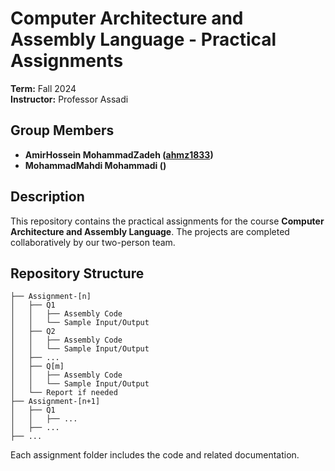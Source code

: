 # Computer Architecture and Assembly Language - Practical Assignments

**Term:** Fall 2024  
**Instructor:** Professor Assadi

## Group Members

- **AmirHossein MohammadZadeh ([ahmz1833](https://github.com/ahmz1833))**
- **MohammadMahdi Mohammadi ([](https://github.com/))**

## Description

This repository contains the practical assignments for the course **Computer Architecture and Assembly Language**. The projects are completed collaboratively by our two-person team.

## Repository Structure
```
├── Assignment-[n]
│   ├── Q1
│   │   ├── Assembly Code
│   │   └── Sample Input/Output
│   ├── Q2
│   │   ├── Assembly Code
│   │   └── Sample Input/Output
│   ├── ...
│   ├── Q[m]
│   │   ├── Assembly Code
│   │   └── Sample Input/Output
│   └── Report if needed
├── Assignment-[n+1]
│   ├── Q1
│   │   ├── ...
│   ├── ...
├── ...
```
Each assignment folder includes the code and related documentation.
